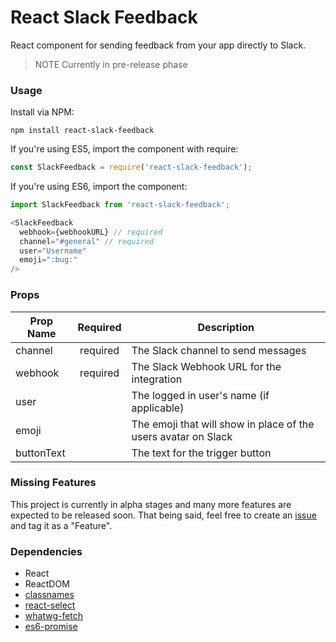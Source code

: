 React Slack Feedback
=====================

React component for sending feedback from your app directly to Slack.

> NOTE Currently in pre-release phase

### Usage

Install via NPM:

```
npm install react-slack-feedback
```

If you're using ES5, import the component with require:
```javascript
const SlackFeedback = require('react-slack-feedback');
```

If you're using ES6, import the component:
```javascript
import SlackFeedback from 'react-slack-feedback';
```

```javascript
<SlackFeedback
  webhook={webhookURL} // required
  channel="#general" // required
  user="Username"
  emoji=":bug:"
/>
```

### Props
| Prop Name     | Required      | Description |
| ------------- |:-------------:|-------------|
| channel       | required      | The Slack channel to send messages |
| webhook       | required      | The Slack Webhook URL for the integration |
| user          |               | The logged in user's name (if applicable) |
| emoji         |               | The emoji that will show in place of the users avatar on Slack |
| buttonText    |               | The text for the trigger button |


### Missing Features

This project is currently in alpha stages and many more features are expected to be released soon. That being said, feel free to create an [issue](https://github.com/markmur/react-slack-feedback/issues) and tag it as a "Feature".

### Dependencies

* React
* ReactDOM
* [classnames](https://github.com/jedwatson/classnames)
* [react-select](https://github.com/jedwatson/react-select)
* [whatwg-fetch](https://github.com/github/whatwg-fetch)
* [es6-promise](https://github.com/stefanpenner/es6-promise)
